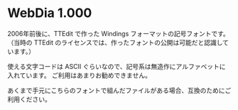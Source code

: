 # WebDia 1.000

2006年前後に、TTEdit で作った Windings フォーマットの記号フォントです。
（当時の TTEdit のライセンスでは、作ったフォントの公開は可能だと認識しています。）

使える文字コードは ASCII ぐらいなので、記号系は無造作にアルファベットに入れています。
ご利用はあまりお勧めできません。

あくまで手元にこちらのフォントで組んだファイルがある場合、互換のためにご利用ください。
